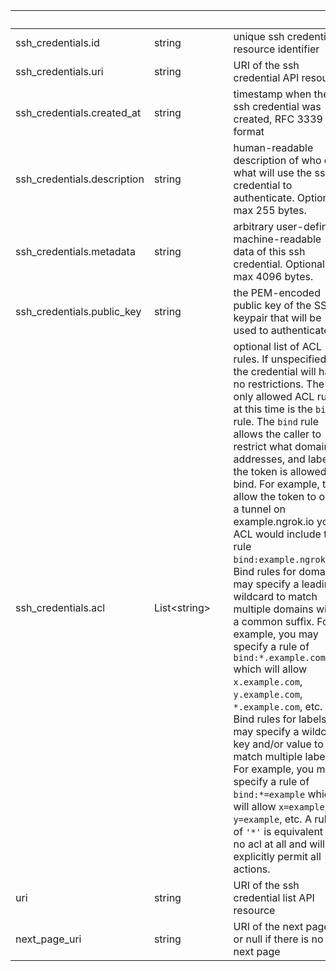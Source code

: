 
|&nbsp;|&nbsp;|&nbsp;|&nbsp;|
|---|---|---|---|
| ssh_credentials.id | string | | unique ssh credential resource identifier |
| ssh_credentials.uri | string | | URI of the ssh credential API resource |
| ssh_credentials.created_at | string | | timestamp when the ssh credential was created, RFC 3339 format |
| ssh_credentials.description | string | | human-readable description of who or what will use the ssh credential to authenticate. Optional, max 255 bytes. |
| ssh_credentials.metadata | string | | arbitrary user-defined machine-readable data of this ssh credential. Optional, max 4096 bytes. |
| ssh_credentials.public_key | string | | the PEM-encoded public key of the SSH keypair that will be used to authenticate |
| ssh_credentials.acl | List&lt;string&gt; | | optional list of ACL rules. If unspecified, the credential will have no restrictions. The only allowed ACL rule at this time is the `bind` rule. The `bind` rule allows the caller to restrict what domains, addresses, and labels the token is allowed to bind. For example, to allow the token to open a tunnel on example.ngrok.io your ACL would include the rule `bind:example.ngrok.io`. Bind rules for domains may specify a leading wildcard to match multiple domains with a common suffix. For example, you may specify a rule of `bind:*.example.com` which will allow `x.example.com`, `y.example.com`, `*.example.com`, etc. Bind rules for labels may specify a wildcard key and/or value to match multiple labels. For example, you may specify a rule of `bind:*=example` which will allow `x=example`, `y=example`, etc. A rule of `'*'` is equivalent to no acl at all and will explicitly permit all actions. |
| uri | string | | URI of the ssh credential list API resource |
| next_page_uri | string | | URI of the next page, or null if there is no next page |